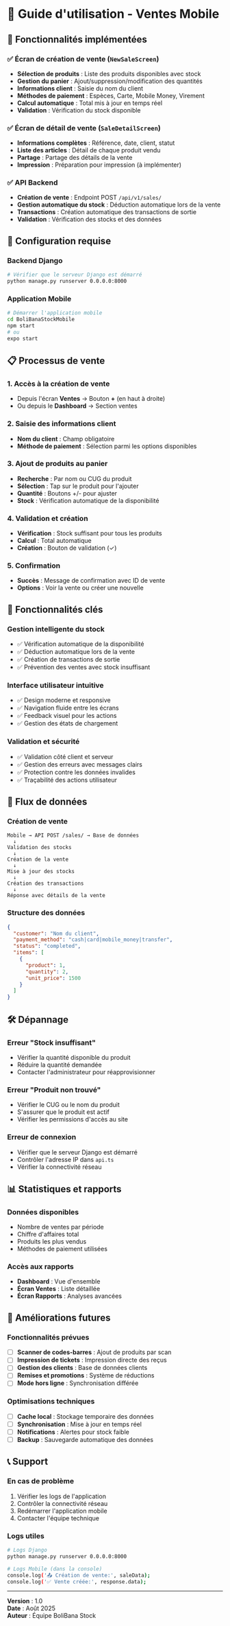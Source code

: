 # 🛒 Guide d'utilisation - Ventes Mobile

## 📱 Fonctionnalités implémentées

### ✅ **Écran de création de vente (`NewSaleScreen`)**
- **Sélection de produits** : Liste des produits disponibles avec stock
- **Gestion du panier** : Ajout/suppression/modification des quantités
- **Informations client** : Saisie du nom du client
- **Méthodes de paiement** : Espèces, Carte, Mobile Money, Virement
- **Calcul automatique** : Total mis à jour en temps réel
- **Validation** : Vérification du stock disponible

### ✅ **Écran de détail de vente (`SaleDetailScreen`)**
- **Informations complètes** : Référence, date, client, statut
- **Liste des articles** : Détail de chaque produit vendu
- **Partage** : Partage des détails de la vente
- **Impression** : Préparation pour impression (à implémenter)

### ✅ **API Backend**
- **Création de vente** : Endpoint POST `/api/v1/sales/`
- **Gestion automatique du stock** : Déduction automatique lors de la vente
- **Transactions** : Création automatique des transactions de sortie
- **Validation** : Vérification des stocks et des données

## 🔧 Configuration requise

### **Backend Django**
```bash
# Vérifier que le serveur Django est démarré
python manage.py runserver 0.0.0.0:8000
```

### **Application Mobile**
```bash
# Démarrer l'application mobile
cd BoliBanaStockMobile
npm start
# ou
expo start
```

## 📋 Processus de vente

### 1. **Accès à la création de vente**
- Depuis l'écran **Ventes** → Bouton **+** (en haut à droite)
- Ou depuis le **Dashboard** → Section ventes

### 2. **Saisie des informations client**
- **Nom du client** : Champ obligatoire
- **Méthode de paiement** : Sélection parmi les options disponibles

### 3. **Ajout de produits au panier**
- **Recherche** : Par nom ou CUG du produit
- **Sélection** : Tap sur le produit pour l'ajouter
- **Quantité** : Boutons +/- pour ajuster
- **Stock** : Vérification automatique de la disponibilité

### 4. **Validation et création**
- **Vérification** : Stock suffisant pour tous les produits
- **Calcul** : Total automatique
- **Création** : Bouton de validation (✓)

### 5. **Confirmation**
- **Succès** : Message de confirmation avec ID de vente
- **Options** : Voir la vente ou créer une nouvelle

## 🎯 Fonctionnalités clés

### **Gestion intelligente du stock**
- ✅ Vérification automatique de la disponibilité
- ✅ Déduction automatique lors de la vente
- ✅ Création de transactions de sortie
- ✅ Prévention des ventes avec stock insuffisant

### **Interface utilisateur intuitive**
- ✅ Design moderne et responsive
- ✅ Navigation fluide entre les écrans
- ✅ Feedback visuel pour les actions
- ✅ Gestion des états de chargement

### **Validation et sécurité**
- ✅ Validation côté client et serveur
- ✅ Gestion des erreurs avec messages clairs
- ✅ Protection contre les données invalides
- ✅ Traçabilité des actions utilisateur

## 🔄 Flux de données

### **Création de vente**
```
Mobile → API POST /sales/ → Base de données
  ↓
Validation des stocks
  ↓
Création de la vente
  ↓
Mise à jour des stocks
  ↓
Création des transactions
  ↓
Réponse avec détails de la vente
```

### **Structure des données**
```json
{
  "customer": "Nom du client",
  "payment_method": "cash|card|mobile_money|transfer",
  "status": "completed",
  "items": [
    {
      "product": 1,
      "quantity": 2,
      "unit_price": 1500
    }
  ]
}
```

## 🛠️ Dépannage

### **Erreur "Stock insuffisant"**
- Vérifier la quantité disponible du produit
- Réduire la quantité demandée
- Contacter l'administrateur pour réapprovisionner

### **Erreur "Produit non trouvé"**
- Vérifier le CUG ou le nom du produit
- S'assurer que le produit est actif
- Vérifier les permissions d'accès au site

### **Erreur de connexion**
- Vérifier que le serveur Django est démarré
- Contrôler l'adresse IP dans `api.ts`
- Vérifier la connectivité réseau

## 📊 Statistiques et rapports

### **Données disponibles**
- Nombre de ventes par période
- Chiffre d'affaires total
- Produits les plus vendus
- Méthodes de paiement utilisées

### **Accès aux rapports**
- **Dashboard** : Vue d'ensemble
- **Écran Ventes** : Liste détaillée
- **Écran Rapports** : Analyses avancées

## 🔮 Améliorations futures

### **Fonctionnalités prévues**
- [ ] **Scanner de codes-barres** : Ajout de produits par scan
- [ ] **Impression de tickets** : Impression directe des reçus
- [ ] **Gestion des clients** : Base de données clients
- [ ] **Remises et promotions** : Système de réductions
- [ ] **Mode hors ligne** : Synchronisation différée

### **Optimisations techniques**
- [ ] **Cache local** : Stockage temporaire des données
- [ ] **Synchronisation** : Mise à jour en temps réel
- [ ] **Notifications** : Alertes pour stock faible
- [ ] **Backup** : Sauvegarde automatique des données

## 📞 Support

### **En cas de problème**
1. Vérifier les logs de l'application
2. Contrôler la connectivité réseau
3. Redémarrer l'application mobile
4. Contacter l'équipe technique

### **Logs utiles**
```bash
# Logs Django
python manage.py runserver 0.0.0.0:8000

# Logs Mobile (dans la console)
console.log('📤 Création de vente:', saleData);
console.log('✅ Vente créée:', response.data);
```

---

**Version** : 1.0  
**Date** : Août 2025  
**Auteur** : Équipe BoliBana Stock
